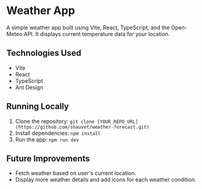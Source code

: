 # Weather App

A simple weather app built using Vite, React, TypeScript, and the Open-Meteo API. It displays current temperature data for your location.

## Technologies Used

- Vite
- React
- TypeScript
- Ant Design

## Running Locally

1. Clone the repository: `git clone [YOUR_REPO_URL](https://github.com/shauvet/weather-forecast.git)`
2. Install dependencies: `npm install`
3. Run the app: `npm run dev`

## Future Improvements

- Fetch weather based on user's current location.
- Display more weather details and add icons for each weather condition.
